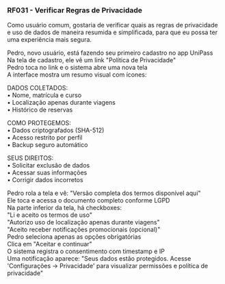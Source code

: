 ### **RF031 \- Verificar Regras de Privacidade**

Como usuário comum, gostaria de verificar quais as regras de privacidade e uso de dados de maneira resumida e simplificada, para que eu possa ter uma experiência mais segura.

Pedro, novo usuário, está fazendo seu primeiro cadastro no app UniPass  
Na tela de cadastro, ele vê um link "Política de Privacidade"   
Pedro toca no link e o sistema abre uma nova tela  
A interface mostra um resumo visual com ícones:

DADOS COLETADOS:  
   • Nome, matrícula e curso  
   • Localização apenas durante viagens  
   • Histórico de reservas

COMO PROTEGEMOS:  
   • Dados criptografados (SHA-512)  
   • Acesso restrito por perfil  
   • Backup seguro automático

SEUS DIREITOS:  
   • Solicitar exclusão de dados  
   • Acessar suas informações  
   • Corrigir dados incorretos

Pedro rola a tela e vê: "Versão completa dos termos disponível aqui"  
Ele toca e acessa o documento completo conforme LGPD  
Na parte inferior da tela, há checkboxes:  
"Li e aceito os termos de uso"  
"Autorizo uso de localização apenas durante viagens"  
"Aceito receber notificações promocionais (opcional)"  
Pedro seleciona apenas as opções obrigatórias  
Clica em "Aceitar e continuar"  
O sistema registra o consentimento com timestamp e IP  
Uma notificação aparece: "Seus dados estão protegidos. Acesse 'Configurações → Privacidade' para visualizar permissões e política de privacidade"